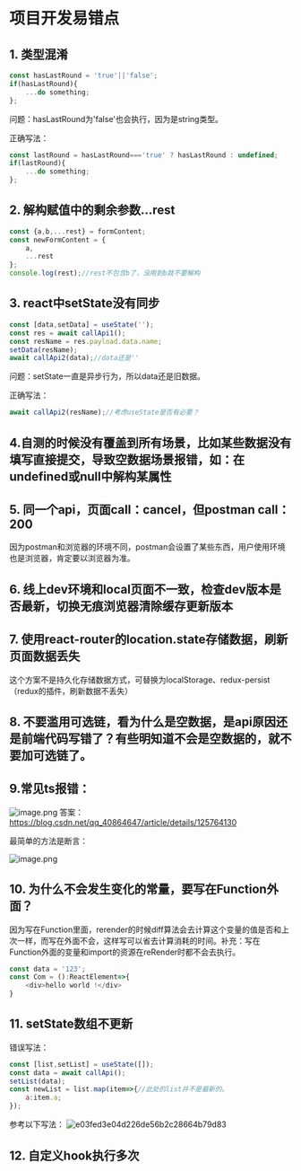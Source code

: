 # 项目开发易错点
## 1. 类型混淆
```js
const hasLastRound = 'true'||'false';
if(hasLastRound){
    ...do something;
};
```
问题：hasLastRound为'false'也会执行，因为是string类型。

正确写法：
```js
const lastRound = hasLastRound==='true' ? hasLastRound : undefined;
if(lastRound){
    ...do something;
};
```
## 2. 解构赋值中的剩余参数...rest
```js
const {a,b,...rest} = formContent;
const newFormContent = {
    a,
    ...rest
};
console.log(rest);//rest不包含b了，没用到b就不要解构
```
## 3. react中setState没有同步
```js
const [data,setData] = useState('');
const res = await callApi1();
const resName = res.payload.data.name;
setData(resName);
await callApi2(data);//data还是''
```
   问题：setState一直是异步行为，所以data还是旧数据。
   
   正确写法：
```js
await callApi2(resName);//考虑useState是否有必要？
```
## 4.自测的时候没有覆盖到所有场景，比如某些数据没有填写直接提交，导致空数据场景报错，如：在undefined或null中解构某属性
## 5. 同一个api，页面call：cancel，但postman call：200
因为postman和浏览器的环境不同，postman会设置了某些东西，用户使用环境也是浏览器，肯定要以浏览器为准。
## 6. 线上dev环境和local页面不一致，检查dev版本是否最新，切换无痕浏览器清除缓存更新版本
## 7. 使用react-router的location.state存储数据，刷新页面数据丢失
这个方案不是持久化存储数据方式，可替换为localStorage、redux-persist（redux的插件，刷新数据不丢失）
## 8. 不要滥用可选链，看为什么是空数据，是api原因还是前端代码写错了？有些明知道不会是空数据的，就不要加可选链了。
## 9.常见ts报错：

![image.png](https://p3-juejin.byteimg.com/tos-cn-i-k3u1fbpfcp/912ef097268a48f780741251f314f871~tplv-k3u1fbpfcp-watermark.image?)
答案：https://blog.csdn.net/qq_40864647/article/details/125764130

最简单的方法是断言：

![image.png](https://p9-juejin.byteimg.com/tos-cn-i-k3u1fbpfcp/b13858456251461d879e5ee68fd8337a~tplv-k3u1fbpfcp-watermark.image?)
## 10. 为什么不会发生变化的常量，要写在Function外面？
因为写在Function里面，rerender的时候diff算法会去计算这个变量的值是否和上次一样，而写在外面不会，这样写可以省去计算消耗的时间。补充：写在Function外面的变量和import的资源在reRender时都不会去执行。
```js
const data = '123';
const Com = ():ReactElement=>{
    <div>hello world !</div>
}
```
## 11. setState数组不更新
错误写法：
```js
const [list,setList] = useState([]);
const data = await callApi();
setList(data);
const newList = list.map(item=>{//此处的list并不是最新的。
    a:item.a;
});
```
 
参考以下写法：
![e03fed3e04d226de56b2c28664b79d83](https://github.com/Lujinghui1234/Coding-Common-Error/assets/109168485/a9a510f8-0feb-4b45-9676-dfd68a555154)

## 12. 自定义hook执行多次
